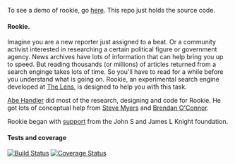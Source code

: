 To see a demo of rookie, go [here](http://rookie.thelensnola.org "here"). This repo just holds the source code.

#### Rookie.

Imagine you are a new reporter just assigned to a beat. Or a community activist interested in researching a certain political figure or government agency. News archives have lots of information that can help bring you up to speed. But reading thousands (or millions) of articles returned from a search enginge takes lots of time. So you'll have to read for a while before you understand what is going on. Rookie, an experimental search engine developed at [The Lens](http://www.thelensnola.org "The Lens"), is designed to help you with this task. 

[Abe Handler](https://www.abehandler.com "Abe Handler") did most of the research, designing and code for Rookie. He got lots of conceptual help from [Steve Myers](https://twitter.com/myersnews "Steve Myers") and [Brendan O'Connor](http://brenocon.com "Brendan O'Connor").

Rookie began with [support](http://www.knightfoundation.org/grants/201550791/ "support") from the John S and James L Knight foundation.

#### Tests and coverage

[![Build Status](https://travis-ci.org/AbeHandler/rookie.svg?branch=master)](https://travis-ci.org/AbeHandler/rookie) [![Coverage Status](https://coveralls.io/repos/AbeHandler/rookie/badge.svg?branch=master&service=github)](https://coveralls.io/github/AbeHandler/rookie?branch=master)